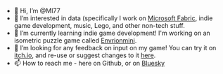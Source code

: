 - 👋 Hi, I’m @MI77
- 👀 I’m interested in data (specifically I work on [Microsoft Fabric](https://fabric.microsoft.com), indie game development, music, Lego, and other non-tech stuff.
- 🌱 I’m currently learning indie game development! I'm working on an isometric puzzle game called [Envrionmini](https://mi77.itch.io/environmini).
- 💞️ I’m looking for any feedback on input on my game! You can try it on [itch.io](https://mi77.itch.io/environmini), and re-use or suggest changes to it [here](https://github.com/MI77/Environmini).
- 📫 How to reach me - here on Github, or on [Bluesky](https://bsky.app/profile/mi77.bsky.social)

<!---
MI77/MI77 is a ✨ special ✨ repository because its `README.md` (this file) appears on your GitHub profile.
You can click the Preview link to take a look at your changes.
--->
